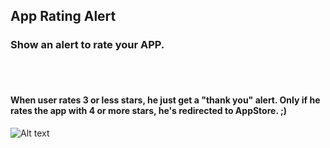 <h2>App Rating Alert</h2>
<h3>Show an alert to rate your APP.</h3><br><br>

<h4>When user rates 3 or less stars, he just get a "thank you" alert. Only if he rates the app with 4 or more stars, he's redirected to AppStore. ;)</h4>

![Alt text](ReadmeImages/Screen1.png?raw=true "Alert")



